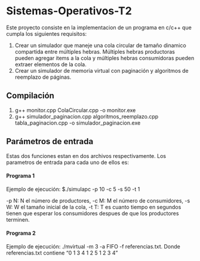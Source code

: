 # Sistemas-Operativos-T2

Este proyecto consiste en la implementacion de un programa en c/c++ que cumpla los siguientes requisitos:

1. Crear un simulador que maneje una cola circular de tamaño dinamico compartida entre múltiples hebras. Múltiples hebras productoras pueden agregar items a la cola y múltiples hebras consumidoras
pueden extraer elementos de la cola.
2. Crear un simulador de memoria virtual con paginación y algoritmos de reemplazo de páginas.


## Compilación

1. g++ monitor.cpp ColaCircular.cpp -o monitor.exe
2. g++ simulador_paginacion.cpp algoritmos_reemplazo.cpp tabla_paginacion.cpp -o simulador_paginacion.exe



## Parámetros de entrada

Estas dos funciones estan en dos archivos respectivamente. Los parametros de entrada para cada uno de ellos es:

#### Programa 1 ###
Ejemplo de ejecución: $./simulapc -p 10 -c 5 -s 50 -t 1

-p N: N el número de productores, 
-c M: M el número de consumidores, 
-s W: W el tamaño inicial de la cola, 
-t T: T es cuanto tiempo en segundos tienen que esperar los consumidores despues de que los productores terminen.


#### Programa 2
Ejemplo de ejecución: ./mvirtual -m 3 -a FIFO -f referencias.txt. 
Donde referencias.txt contiene “0 1 3 4 1 2 5 1 2 3 4”


